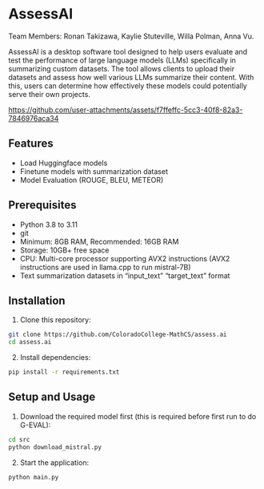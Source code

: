 # AssessAI
Team Members: Ronan Takizawa, Kaylie Stuteville, Willa Polman, Anna Vu.

AssessAI is a desktop software tool designed to help users evaluate and test the performance of large language models (LLMs) specifically in summarizing custom datasets. The tool allows clients to upload their datasets and assess how well various LLMs summarize their content. With this, users can determine how effectively these models could potentially serve their own projects.

https://github.com/user-attachments/assets/f7ffeffc-5cc3-40f8-82a3-7846976aca34



## Features
- Load Huggingface models
- Finetune models with summarization dataset
- Model Evaluation (ROUGE, BLEU, METEOR)

## Prerequisites
- Python 3.8 to 3.11
- git
- Minimum: 8GB RAM, Recommended: 16GB RAM
- Storage: 10GB+ free space
- CPU: Multi-core processor supporting AVX2 instructions (AVX2 instructions are used in llama.cpp to run mistral-7B)
- Text summarization datasets in “input_text” “target_text” format

## Installation

1. Clone this repository:
```bash
git clone https://github.com/ColoradoCollege-MathCS/assess.ai
cd assess.ai
```

2. Install dependencies:
```bash
pip install -r requirements.txt
```

## Setup and Usage

1. Download the required model first (this is required before first run to do G-EVAL):
```bash
cd src
python download_mistral.py
```

2. Start the application:
```bash
python main.py
```

